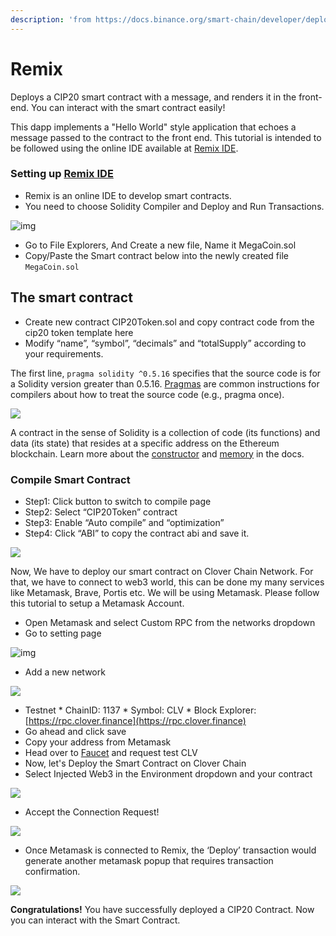 ```yaml
---
description: 'from https://docs.binance.org/smart-chain/developer/deploy/remix.html'
---
```


# Remix

Deploys a CIP20 smart contract with a message, and renders it in the front-end. You can interact with the smart contract easily!

This dapp implements a "Hello World" style application that echoes a message passed to the contract to the front end. This tutorial is intended to be followed using the online IDE available at [Remix IDE](https://remix.ethereum.org/).

### Setting up [Remix IDE](https://remix.ethereum.org/) <a id="setting-up-remix-ide"></a>

* Remix is an online IDE to develop smart contracts.
* You need to choose Solidity Compiler and Deploy and Run Transactions.

![img](https://lh3.googleusercontent.com/BUilfLHVuRsIwaPDCry2yk8g58oMZfq65Nf-Ihc7g8rYtp7BjlxJWiwBQj0BK8e8ZsWET4zPcwdKYCcOn1mdsnFaH60E2Uhj5JEyhMz1-f-_aGwupbPbwaoMRZvB0NATWjPQadNT)

* Go to File Explorers, And Create a new file, Name it MegaCoin.sol
* Copy/Paste the Smart contract below into the newly created file `MegaCoin.sol`

## The smart contract <a id="the-smart-contract"></a>

* Create new contract CIP20Token.sol and copy contract code from the cip20 token template here
* Modify “name”, “symbol”, “decimals” and “totalSupply” according to your requirements.



The first line, `pragma solidity ^0.5.16` specifies that the source code is for a Solidity version greater than 0.5.16. [Pragmas](https://solidity.readthedocs.io/en/latest/layout-of-source-files.html#pragma) are common instructions for compilers about how to treat the source code \(e.g., pragma once\).

![](../../.gitbook/assets/image%20%2819%29.png)

A contract in the sense of Solidity is a collection of code \(its functions\) and data \(its state\) that resides at a specific address on the Ethereum blockchain. Learn more about the [constructor](https://solidity.readthedocs.io/en/latest/contracts.html#constructor) and [memory](https://solidity.readthedocs.io/en/latest/introduction-to-smart-contracts.html#storage-memory-and-the-stack) in the docs.

### Compile Smart Contract <a id="compile-smart-contract"></a>

* Step1: Click button to switch to compile page
* Step2: Select “CIP20Token” contract
* Step3: Enable “Auto compile” and “optimization”
* Step4: Click “ABI” to copy the contract abi and save it.

![](../../.gitbook/assets/image%20%2821%29.png)



Now, We have to deploy our smart contract on Clover Chain Network. For that, we have to connect to web3 world, this can be done my many services like Metamask, Brave, Portis etc. We will be using Metamask. Please follow this tutorial to setup a Metamask Account.

* Open Metamask and select Custom RPC from the networks dropdown
* Go to setting page 

![img](https://lh5.googleusercontent.com/NqWPIv1MrMJ-W2wDKjxtdxcdFhDwiqhsZ6G6MY6FQnhxPTCCPfPHBJ59vBl1ddxpbfV11ufETWAolV1s9YjCYHPeJCKW1S-sr8gfjcFt3swXM-p3IgafNBqPZ86DvThK-I9gKbrw)

* Add a new network

![](../../.gitbook/assets/wechate6b1d6dd3249493dbdc35ce2a399c93a.png)

* Testnet \* ChainID: 1137 \* Symbol: CLV \* Block Explorer: [https://rpc.clover.finance](https://rpc.clover.finance)
* Go ahead and click save
* Copy your address from Metamask
* Head over to [Faucet](http://faucet.clovernode.com/) and request test CLV
* Now, let's Deploy the Smart Contract on Clover Chain
* Select Injected Web3 in the Environment dropdown and your contract

![](../../.gitbook/assets/wechat3992b3176f68921425976a75691e18d9.png)

* Accept the Connection Request!

![](../../.gitbook/assets/wechatb79a46a51fa05f007a8e5d43650fd6b4.png)

* Once Metamask is connected to Remix, the ‘Deploy’ transaction would generate another metamask popup that requires transaction confirmation.

![](../../.gitbook/assets/wechatfa83faa624300261955ccc46843ef9c6.png)

**Congratulations!** You have successfully deployed a CIP20 Contract. Now you can interact with the Smart Contract. 

